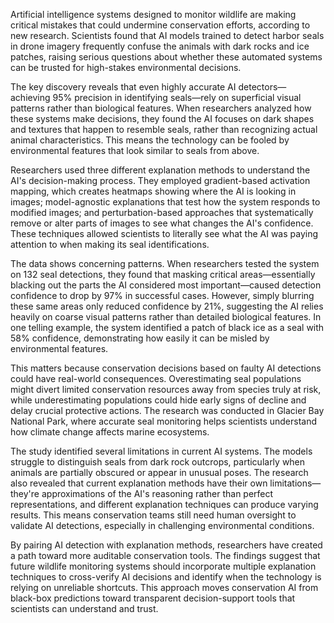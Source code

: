 Artificial intelligence systems designed to monitor wildlife are making critical mistakes that could undermine conservation efforts, according to new research. Scientists found that AI models trained to detect harbor seals in drone imagery frequently confuse the animals with dark rocks and ice patches, raising serious questions about whether these automated systems can be trusted for high-stakes environmental decisions.

The key discovery reveals that even highly accurate AI detectors—achieving 95% precision in identifying seals—rely on superficial visual patterns rather than biological features. When researchers analyzed how these systems make decisions, they found the AI focuses on dark shapes and textures that happen to resemble seals, rather than recognizing actual animal characteristics. This means the technology can be fooled by environmental features that look similar to seals from above.

Researchers used three different explanation methods to understand the AI's decision-making process. They employed gradient-based activation mapping, which creates heatmaps showing where the AI is looking in images; model-agnostic explanations that test how the system responds to modified images; and perturbation-based approaches that systematically remove or alter parts of images to see what changes the AI's confidence. These techniques allowed scientists to literally see what the AI was paying attention to when making its seal identifications.

The data shows concerning patterns. When researchers tested the system on 132 seal detections, they found that masking critical areas—essentially blacking out the parts the AI considered most important—caused detection confidence to drop by 97% in successful cases. However, simply blurring these same areas only reduced confidence by 21%, suggesting the AI relies heavily on coarse visual patterns rather than detailed biological features. In one telling example, the system identified a patch of black ice as a seal with 58% confidence, demonstrating how easily it can be misled by environmental features.

This matters because conservation decisions based on faulty AI detections could have real-world consequences. Overestimating seal populations might divert limited conservation resources away from species truly at risk, while underestimating populations could hide early signs of decline and delay crucial protective actions. The research was conducted in Glacier Bay National Park, where accurate seal monitoring helps scientists understand how climate change affects marine ecosystems.

The study identified several limitations in current AI systems. The models struggle to distinguish seals from dark rock outcrops, particularly when animals are partially obscured or appear in unusual poses. The research also revealed that current explanation methods have their own limitations—they're approximations of the AI's reasoning rather than perfect representations, and different explanation techniques can produce varying results. This means conservation teams still need human oversight to validate AI detections, especially in challenging environmental conditions.

By pairing AI detection with explanation methods, researchers have created a path toward more auditable conservation tools. The findings suggest that future wildlife monitoring systems should incorporate multiple explanation techniques to cross-verify AI decisions and identify when the technology is relying on unreliable shortcuts. This approach moves conservation AI from black-box predictions toward transparent decision-support tools that scientists can understand and trust.